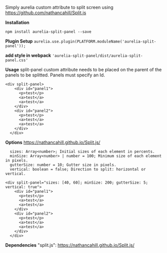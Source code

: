 Simply aurelia custom attribute to split screen using https://github.com/nathancahill/Split.js

**Installation**

`npm install aurelia-split-panel --save`

**Plugin Setup**
`aurelia.use.plugin(PLATFORM.moduleName('aurelia-split-panel'));`

**add style in webpack**
`'aurelia-split-panel/dist/aurelia-split-panel.css'`

**Usage**
split-panel custom attribute needs to be placed on the parent of the panels to be splitted.
Panels must specify an Id.

``` 
<div split-panel>
    <div id="panel1">
      <p>test</p>
      <a>test</a>
      <a>test</a>
    </div>
    <div id="panel2">
      <p>test</p>
      <a>test</a>
      <a>test</a>
    </div>
  </div>
  ```

  **Options**
  https://nathancahill.github.io/Split.js/
```
  sizes: Array<number>; Initial sizes of each element in percents.
  minSize: Array<number> | number = 100; Minimum size of each element in pixels.
  gutterSize: number = 10; Gutter size in pixels.
  vertical: boolean = false; Direction to split: horizontal or vertical.
```

``` 
<div split-panel="sizes: [40, 60]; minSize: 200; gutterSize: 5; vertical: true">
    <div id="panel1">
      <p>test</p>
      <a>test</a>
      <a>test</a>
    </div>
    <div id="panel2">
      <p>test</p>
      <a>test</a>
      <a>test</a>
    </div>
  </div>
  ```

  **Dependencies**
  "split.js": https://nathancahill.github.io/Split.js/

